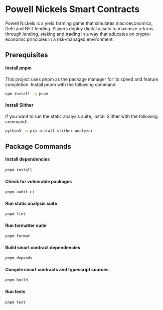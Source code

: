 # Powell Nickels Smart Contracts

Powell Nickels is a yield farming game that simulates macroeconomics, DeFi and NFT lending. Players deploy digital assets to maximize returns through lending, staking and trading in a way that educates on crypto-economic principles in a risk-managed environment.

## Prerequisites

#### Install pnpm

This project uses pnpm as the package manager for its speed and feature completion. Install pnpm with the following command:

```bash
npm install -g pnpm
```

#### Install Slither

If you want to run the static analysis suite, install Slither with the following command:

```bash
python3 -m pip install slither-analyzer
```

## Package Commands

#### Install dependencies

```bash
pnpm install
```

#### Check for vulnerable packages

```bash
pnpm audit-ci
```

#### Run static analysis suite

```bash
pnpm lint
```

#### Run formatter suite

```bash
pnpm format
```

#### Build smart contract dependencies

```bash
pnpm depends
```

#### Compile smart contracts and typescript sources

```bash
pnpm build
```

#### Run tests

```bash
pnpm test
```
